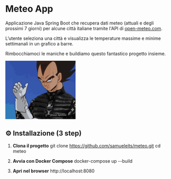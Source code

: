 # Meteo App

Applicazione Java Spring Boot che recupera dati meteo (attuali e degli prossimi 7 giorni) per alcune città italiane tramite l'API di [open-meteo.com](https://open-meteo.com).

L’utente seleziona una città e visualizza le temperature massime e minime settimanali in un grafico a barre.

Rimbocchiamoci le maniche e buildiamo questo fantastico progetto insieme.

![Demo GIF](img/drip-vegeta-drip.gif)
   
## ⚙️ Installazione (3 step)

1. **Clona il progetto**
   git clone https://github.com/samueleits/meteo.git
   cd meteo

2. **Avvia con Docker Compose**
   docker-compose up --build

3. **Apri nel browser**
  http://localhost:8080

